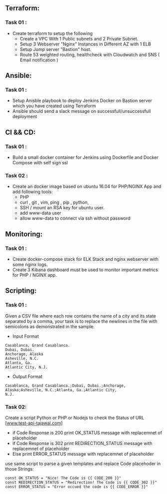 



## Terraform:
### Task 01 :
- Create terraform to setup the following
    - Create a VPC With 1 Public subnets and 2 Private Subnet.
    - Setup 3 Webserver "Nginx" Instances in Different AZ with 1 ELB
    - Setup Jump server "Bastion" host.
    - Route 53 weighted routing, healthcheck with Cloudwatch and SNS ( Email notification )

## Ansible: 
### Task 01 :
 - Setup Anisble playbook to deploy Jenkins Docker on Bastion server which you have created using Terraform
 - Ansible should send a slack message on successfull/unsuccessfull deployment 

## CI && CD:
### Task 01 :
 - Build a small docker container for Jenkins using Dockerfile and Docker Compose with self sign ssl 
 
### Task 02 : 
 - Create an docker image based on ubuntu 16.04 for PHP/NGINX App and add following tools: 
    - PHP 
    - curl , git , vim, ping , pip , python,  
    - SSH / mount an RSA key for ubuntu user. 
    - add www-data user
    - allow www-data to connect via ssh without password

## Monitoring: 
### Task 01 : 
   - Create docker-compose stack for ELK Stack and nginx webserver with some nginx logs. 
   - Create 3 Kibana dashboard must be used to monitor important metrics for PHP / NGINX app.
    
## Scripting: 
### Task 01 : 
Given a CSV file where each row contains the name of a city and its state separated by a
comma, your task is to replace the newlines in the file with semicolons as demonstrated in the
sample.

- Input Format
```
Casablanca, Grand Casablanca.
Dubai, Dubai.
Anchorage, Alaska
Asheville, N.C.
Atlanta, Ga.
Atlantic City, N.J.
```

- Output Format

```
Casablanca, Grand Casablanca.;Dubai, Dubai.;Anchorage, Alaska;Asheville, N.C.;Atlanta, Ga.;Atlantic City,
N.J.
```



### Task 02: 

Create a script Python or PHP or Nodejs to check the Status of URL [www.test-api-tajawal.com]

- if Code Response is 200 
print OK_STATUS message with replacemnet of placeholder
- if Code Response is 302
print REDIRECTION_STATUS message with replacemnet of placeholder
- Else
print ERROR_STATUS message with replacemnet of placeholder 

use same script to parse a given templates and replace Code placehoder in those Strings: 
```
const OK_STATUS = "Nice! The Code is {{ CODE_200 }}"
const REDIRECTION_STATUS = "Redirection! The Code is {{ CODE_302 }}"
const ERROR_STATUS = "Error occued the code is {{ CODE_ERROR }}"
```








